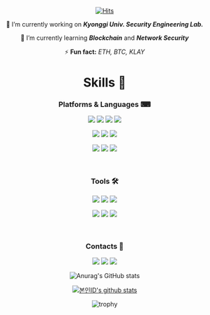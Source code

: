 

<!--
**beenee010/beenee010** is a ✨ _special_ ✨ repository because its `README.md` (this file) appears on your GitHub profile.

Here are some ideas to get you started:

- 🔭 I’m currently working on ...
- 🌱 I’m currently learning ...
- 👯 I’m looking to collaborate on ...
- 🤔 I’m looking for help with ...
- 💬 Ask me about ...
- 📫 How to reach me: ...
- 😄 Pronouns: ...
- ⚡ Fun fact: ...
-->
<!-- 🔭 I’m currently working on _**Kyonggi Univ. Security Engineering Lab.**_

🌱 I’m currently learning _**Blockchain**_ and _**Network Security**_

⚡ **Fun fact:** _ETH, BTC, KLAY_ -->



<div align=center>
  
  [![Hits](https://hits.seeyoufarm.com/api/count/incr/badge.svg?url=https%3A%2F%2Fgithub.com%2Fbeenee010&count_bg=%233DB1C8&title_bg=%23555555&icon=github.svg&icon_color=%237AD4F3&title=hits&edge_flat=true)](https://hits.seeyoufarm.com)
  
  🔭 I’m currently working on _**Kyonggi Univ. Security Engineering Lab.**_

🌱 I’m currently learning _**Blockchain**_ and _**Network Security**_

⚡ **Fun fact:** _ETH, BTC, KLAY_
  <br>
  
<h1>Skills 💪</h1>
  
### Platforms & Languages  ⌨
  

<a href="#" target="_blank"><img src="https://img.shields.io/badge/JAVA-007396?style=for-the-badge&logo=java&logoColor=FFFFFF"/></a>
<a href="#" target="_blank"><img src="https://img.shields.io/badge/Python-3776AB?style=for-the-badge&logo=python&logoColor=FFFFFF"/></a>
<a href="#" target="_blank"><img src="https://img.shields.io/badge/Go-00ADD8?style=for-the-badge&logo=go&logoColor=FFFFFF"/></a>
<a href="#" target="_blank"><img src="https://img.shields.io/badge/JavaScript-F7DF1E?style=for-the-badge&logo=javascript&logoColor=FFFFFF"/></a>

<a href="#" target="_blank"><img src="https://img.shields.io/badge/React-61DAFB?style=for-the-badge&logo=react&logoColor=FFFFFF"/></a>
<a href="#" target="_blank"><img src="https://img.shields.io/badge/AWS-232F3E?style=for-the-badge&logo=amazon aws&logoColor=FFFFFF"/></a>
<a href="#" target="_blank"><img src="https://img.shields.io/badge/Web3-F16822?style=for-the-badge&logo=web3.js&logoColor=FFFFFF"/></a>

<a href="#" target="_blank"><img src="https://img.shields.io/badge/Solidity-363636?style=for-the-badge&logo=solidity&logoColor=FFFFFF"/></a>
<a href="#" target="_blank"><img src="https://img.shields.io/badge/Ethereum-3C3C3D?style=for-the-badge&logo=ethereum&logoColor=FFFFFF"/></a>
<a href="#" target="_blank"><img src="https://img.shields.io/badge/Hyperleger-2F3134?style=for-the-badge&logo=hyperledger&logoColor=FFFFFF"/></a>

<br>

### Tools 🛠
<a href="#" target="_blank"><img src="https://img.shields.io/badge/Notion-000000?style=for-the-badge&logo=notion&logoColor=FFFFFF"/></a>
<a href="#" target="_blank"><img src="https://img.shields.io/badge/Git-F05032?style=for-the-badge&logo=git&logoColor=FFFFFF"/></a>
<a href="#" target="_blank"><img src="https://img.shields.io/badge/Django-092E20?style=for-the-badge&logo=django&logoColor=FFFFFF"/></a>


<a href="#" target="_blank"><img src="https://img.shields.io/badge/IPFS-65C2CB?style=for-the-badge&logo=ipfs&logoColor=FFFFFF"/></a>
<a href="#" target="_blank"><img src="https://img.shields.io/badge/MySQL-4479A1?style=for-the-badge&logo=mysql&logoColor=FFFFFF"/></a>
<a href="#" target="_blank"><img src="https://img.shields.io/badge/Tomcat-F8DC75?style=for-the-badge&logo=apache tomcat&logoColor=FFFFFF"/></a>

<br>

### Contacts 🤝

<a href="https://www.instagram.com/vy__k__/" target="_blank"><img src="https://img.shields.io/badge/vy__k__-E4405F?style=for-the-badge&logo=instagram&logoColor=FFFFFF"/></a>
<a href="mailto:vinvin010@kyonggi.ac.kr" target="_blank"><img src="https://img.shields.io/badge/vinvin010@kyonggi.ac.kr-EA4335?style=for-the-badge&logo=gmail&logoColor=FFFFFF"/></a>
<a href="https://sites.google.com/view/ksel" target="_blank"><img src="https://img.shields.io/badge/NSELab-00BAFF?style=for-the-badge&logo=gmail&logoColor=FFFFFF"/></a>

![Anurag's GitHub stats](https://github-readme-stats.vercel.app/api?username=beenee010&show_icons=true&theme=react)
  
[![본인ID's github stats](https://github-readme-stats.vercel.app/api/top-langs/?username=beenee010&show_icons=true&hide_border=true&title_color=004386&icon_color=004386&layout=compact)](https://github.com/beenee010)

![trophy](https://github-profile-trophy.vercel.app/?username=beenee010)
  
</div>
